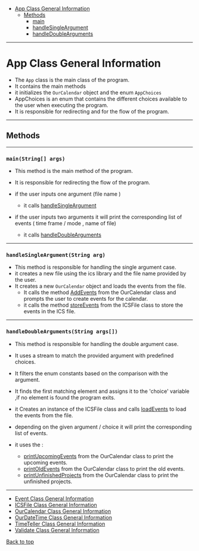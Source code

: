 
* [App Class General Information](#app-class-general-information)
    * [Methods](#methods)
        * [main](#mainstring-args)
        * [handleSingleArgument](#handlesingleargumentstring-arg)
        * [handleDoubleArguments](#handledoubleargumentsstring-args)
<hr>

# App Class General Information

- The `App` class is the main class of the program.
- It contains the main methods
- it initializes the `OurCalendar` object and the enum `AppChoices`
- AppChoices is an enum that contains the different choices available to the user when executing the program.
- It is responsible for redirecting and for the flow of the program.

<hr>

## Methods

<hr>

### `main(String[] args)`

- This method is the main method of the program.
- It is responsible for redirecting the flow of the program.

- if the user inputs one argument (file name )
    - it calls [handleSingleArgument](#handlesingleargumentargv0)

- if the user inputs two arguments it will print the corresponding list of events ( time frame / mode , name of file)
    - it calls [handleDoubleArguments](#handledoubleargumentsstring-args)

<hr>

### `handleSingleArgument(String arg)`


- This method is responsible for handling the single argument case.
- it creates a new file using the ics library and the file name provided by the user.
- It creates a new `OurCalendar` object and loads the events from the file.
    - It calls the method [AddEvents](OurCalendar_doc.md#addevents-) from the OurCalendar class and prompts the user to create events for the calendar.
    - it calls the method [storeEvents](ICSFile_doc.md#storeevents-) from the ICSFile class to store the events in the ICS file.

<hr>



### `handleDoubleArguments(String args[])`

- This method is responsible for handling the double argument case.

- It uses a stream to match the provided argument with predefined choices.

- It filters the enum constants based on the comparison with the argument.

- It finds the first matching element and assigns it to the 'choice' variable ,if no element is found the program exits.

- it Creates an instance of the ICSFile class and calls [loadEvents](ICSFile_doc.md#loadevents-) to load the events from the file.

- depending on the given argument / choice it will print the corresponding list of events.

- it uses the :
    - [printUpcomingEvents](OurCalendar_doc.md#printupcomingevents) from the OurCalendar class to print the upcoming events.
    - [printOldEvents](OurCalendar_doc.md#printoldevents) from the OurCalendar class to print the old events.
    - [printUnfinishedProjects](OurCalendar_doc.md#printunfinishedprojects) from the OurCalendar class to print the unfinished projects.
  

<hr>

- [Event Class General Information](Events_doc.md)
- [ICSFile Class General Information](ICSFile_doc.md)
- [OurCalendar Class General Information](OurCalendar_doc.md)
- [OurDateTime Class General Information](OurDateTime_doc.md)
- [TimeTeller Class General Information](TimeTeller_doc.md)
- [Validate Class General Information](Validate_doc.md)

[Back to top](#app-class-general-information)